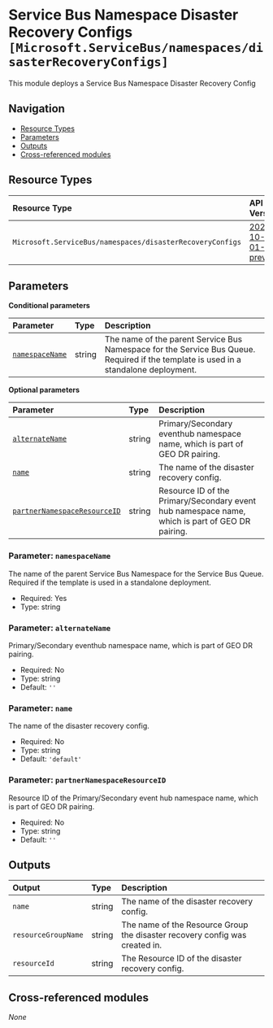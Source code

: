 # Service Bus Namespace Disaster Recovery Configs `[Microsoft.ServiceBus/namespaces/disasterRecoveryConfigs]`

This module deploys a Service Bus Namespace Disaster Recovery Config

## Navigation

- [Resource Types](#Resource-Types)
- [Parameters](#Parameters)
- [Outputs](#Outputs)
- [Cross-referenced modules](#Cross-referenced-modules)

## Resource Types

| Resource Type | API Version |
| :-- | :-- |
| `Microsoft.ServiceBus/namespaces/disasterRecoveryConfigs` | [2022-10-01-preview](https://learn.microsoft.com/en-us/azure/templates/Microsoft.ServiceBus/2022-10-01-preview/namespaces/disasterRecoveryConfigs) |

## Parameters

**Conditional parameters**

| Parameter | Type | Description |
| :-- | :-- | :-- |
| [`namespaceName`](#parameter-namespacename) | string | The name of the parent Service Bus Namespace for the Service Bus Queue. Required if the template is used in a standalone deployment. |

**Optional parameters**

| Parameter | Type | Description |
| :-- | :-- | :-- |
| [`alternateName`](#parameter-alternatename) | string | Primary/Secondary eventhub namespace name, which is part of GEO DR pairing. |
| [`name`](#parameter-name) | string | The name of the disaster recovery config. |
| [`partnerNamespaceResourceID`](#parameter-partnernamespaceresourceid) | string | Resource ID of the Primary/Secondary event hub namespace name, which is part of GEO DR pairing. |

### Parameter: `namespaceName`

The name of the parent Service Bus Namespace for the Service Bus Queue. Required if the template is used in a standalone deployment.

- Required: Yes
- Type: string

### Parameter: `alternateName`

Primary/Secondary eventhub namespace name, which is part of GEO DR pairing.

- Required: No
- Type: string
- Default: `''`

### Parameter: `name`

The name of the disaster recovery config.

- Required: No
- Type: string
- Default: `'default'`

### Parameter: `partnerNamespaceResourceID`

Resource ID of the Primary/Secondary event hub namespace name, which is part of GEO DR pairing.

- Required: No
- Type: string
- Default: `''`


## Outputs

| Output | Type | Description |
| :-- | :-- | :-- |
| `name` | string | The name of the disaster recovery config. |
| `resourceGroupName` | string | The name of the Resource Group the disaster recovery config was created in. |
| `resourceId` | string | The Resource ID of the disaster recovery config. |

## Cross-referenced modules

_None_
